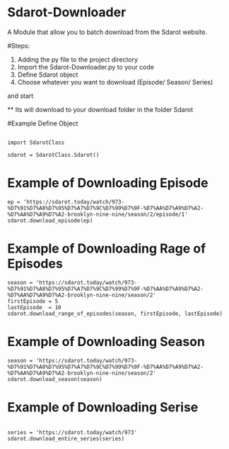 # Sdarot-Downloader

A Module that allow you to batch download from the Sdarot website.

#Steps:

1. Adding the py file to the project directory
2. Import the Sdarot-Downloader.py to your code
3. Define Sdarot object
4. Choose whatever you want to download (Episode/ Season/ Series)

and start

** Its will download to your download folder in the folder Sdarot

#Example Define Object

```

import SdarotClass

sdarot = SdarotClass.Sdarot()

```

# Example of Downloading Episode

```
ep = 'https://sdarot.today/watch/973-%D7%91%D7%A8%D7%95%D7%A7%D7%9C%D7%99%D7%9F-%D7%AA%D7%A9%D7%A2-%D7%AA%D7%A9%D7%A2-brooklyn-nine-nine/season/2/episode/1'
sdarot.download_episode(ep)

```

# Example of Downloading Rage of Episodes

```
season = 'https://sdarot.today/watch/973-%D7%91%D7%A8%D7%95%D7%A7%D7%9C%D7%99%D7%9F-%D7%AA%D7%A9%D7%A2-%D7%AA%D7%A9%D7%A2-brooklyn-nine-nine/season/2'
firstEpisode = 5
lastEpisode  = 10
sdarot.download_range_of_episodes(season, firstEpisode, lastEpisode)

```


# Example of Downloading Season

```
season = 'https://sdarot.today/watch/973-%D7%91%D7%A8%D7%95%D7%A7%D7%9C%D7%99%D7%9F-%D7%AA%D7%A9%D7%A2-%D7%AA%D7%A9%D7%A2-brooklyn-nine-nine/season/2'
sdarot.download_season(season)

```

# Example of Downloading Serise

```

series = 'https://sdarot.today/watch/973'
sdarot.download_entire_series(series)

```

